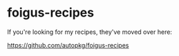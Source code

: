 # foigus-recipes

If you're looking for my recipes, they've moved over here:

https://github.com/autopkg/foigus-recipes